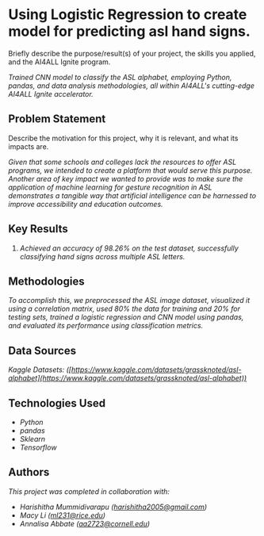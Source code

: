# Using Logistic Regression to create model for predicting asl hand signs.

Briefly describe the purpose/result(s) of your project, the skills you applied, and the AI4ALL Ignite program.

*Trained CNN model to classify the ASL alphabet, employing Python, pandas, and data analysis methodologies, all within AI4ALL's cutting-edge AI4ALL Ignite accelerator.*


## Problem Statement
Describe the motivation for this project, why it is relevant, and what its impacts are.

*Given that some schools and colleges lack the resources to offer ASL programs, we intended to create a platform that would serve this purpose. Another area of key impact we wanted to provide was to make sure the application of machine learning for gesture recognition in ASL demonstrates a tangible way that artificial intelligence can be harnessed to improve accessibility and education outcomes.*

## Key Results

1. *Achieved an accuracy of 98.26% on the test dataset, successfully classifying hand signs across multiple ASL letters.*

## Methodologies

*To accomplish this, we preprocessed the ASL image dataset, visualized it using a correlation matrix, used 80% the data for training and 20% for testing sets, trained a logistic regression and CNN model using pandas, and evaluated its performance using classification metrics.*

## Data Sources

*Kaggle Datasets: ([https://www.kaggle.com/datasets/grassknoted/asl-alphabet](https://www.kaggle.com/datasets/grassknoted/asl-alphabet))*

## Technologies Used
- *Python*
- *pandas*
- *Sklearn*
- *Tensorflow*

## Authors

*This project was completed in collaboration with:*
- *Harishitha Mummidivarapu ([harishitha2005@gmail.com](harishitha2005@gmail.com))*
- *Macy Li ([ml231@rice.edu](ml231@rice.edu))*
- *Annalisa Abbate ([aa2723@cornell.edu](aa2723@cornell.edu))*
